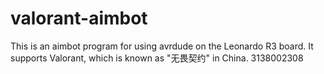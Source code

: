# valorant-aimbot
This is an aimbot program for using avrdude on the Leonardo R3 board. It supports Valorant, which is known as "无畏契约" in China.
3138002308
